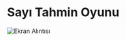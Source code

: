 # Sayı Tahmin Oyunu

![Ekran Alıntısı](https://user-images.githubusercontent.com/49806516/71572689-63519f80-2af1-11ea-9295-ba07c39dc3be.PNG)
